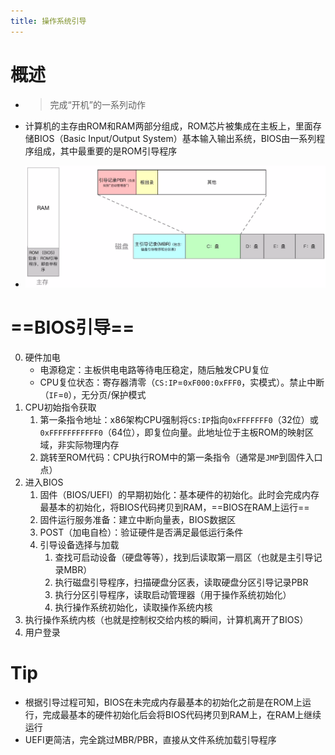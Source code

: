 ```yaml
---
title: 操作系统引导
---
```




# 概述

- > 完成“开机”的一系列动作

- 计算机的主存由ROM和RAM两部分组成，ROM芯片被集成在主板上，里面存储BIOS（Basic Input/Output System）基本输入输出系统，BIOS由一系列程序组成，其中最重要的是ROM引导程序

- ![image-20250408180545887](./resource/image-20250408180545887.png)

# ==BIOS引导==

0. 硬件加电
    - 电源稳定：主板供电电路等待电压稳定，随后触发CPU复位
    - CPU复位状态：寄存器清零（`CS:IP`=`0xF000:0xFFF0`，实模式）。禁止中断（`IF`=`0`），无分页/保护模式
1. CPU初始指令获取
   1. 第一条指令地址：x86架构CPU强制将`CS:IP`指向`0xFFFFFFF0`（32位）或`0xFFFFFFFFFFF0`（64位），即复位向量。此地址位于主板ROM的映射区域，非实际物理内存
   2. 跳转至ROM代码：CPU执行ROM中的第一条指令（通常是`JMP`到固件入口点）
2. 进入BIOS
   1. 固件（BIOS/UEFI）的早期初始化：基本硬件的初始化。此时会完成内存最基本的初始化，将BIOS代码拷贝到RAM，==BIOS在RAM上运行==
   2. 固件运行服务准备：建立中断向量表，BIOS数据区
   3. POST（加电自检）：验证硬件是否满足最低运行条件
   4. 引导设备选择与加载
      1. 查找可启动设备（硬盘等等），找到后读取第一扇区（也就是主引导记录MBR）
      2. 执行磁盘引导程序，扫描硬盘分区表，读取硬盘分区引导记录PBR
      3. 执行分区引导程序，读取启动管理器（用于操作系统初始化）
      4. 执行操作系统初始化，读取操作系统内核
3. 执行操作系统内核（也就是控制权交给内核的瞬间，计算机离开了BIOS）
4. 用户登录

# Tip

- 根据引导过程可知，BIOS在未完成内存最基本的初始化之前是在ROM上运行，完成最基本的硬件初始化后会将BIOS代码拷贝到RAM上，在RAM上继续运行
- UEFI更简洁，完全跳过MBR/PBR，直接从文件系统加载引导程序